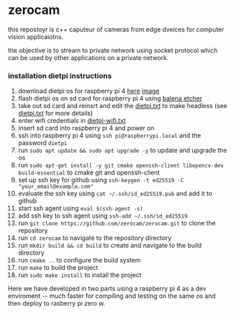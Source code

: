 # zerocam

this repostoyr is c++ caputeur of cameras from edge dveices for computer vision applicaiotns.

the objective is to stream to private network using socket protocol which can be used by other applications on a private network.


### installation dietpi instructions

1. download dietpi os for raspberry pi 4 [here](https://dietpi.com/#downloadinfo) [image](https://dietpi.com/downloads/images/DietPi_RPi-ARMv8-Bookworm.img.xz)
2. flash dietpi os on sd card for raspberry pi 4 using [balena etcher](https://www.balena.io/etcher/)
3. take out sd card and reinsrt and edit the [dietpi.txt](dietpi.txt) to make headless (see [dietpi.txt](dietpi.txt) for more details)
4. enter wifi credentials in [dietpi-wifi.txt](dietpi-wifi.txt)
5. insert sd card into raspberry pi 4 and power on
6. ssh into raspberry pi 4 using `ssh pi@raspberrypi.local` and the password `dietpi`
7. run `sudo apt update && sudo apt upgrade -y` to update and upgrade the os
9. run `sudo apt-get install -y git cmake openssh-client libopencv-dev build-essential` to cmake git and openssh-client
10. set up ssh key for github using `ssh-keygen -t ed25519 -C "your_email@example.com"`
11. evaluate the ssh key using `cat ~/.ssh/id_ed25519.pub` and add it to github
12. start ssh agent using `eval $(ssh-agent -s)`
13. add ssh key to ssh agent using `ssh-add ~/.ssh/id_ed25519`
14. run `git clone https://github.com/zerocam/zerocam.git` to clone the repository
11. run `cd zerocam` to navigate to the repository directory
12. run `mkdir build && cd build` to create and navigate to the build directory
13. run `cmake ..` to configure the build system
14. run `make` to build the project
11. run `sudo make install` to install the project


Here we have developed in two parts using a raspberry pi 4 as a dev enviroment -- much faster for compiling and testing on the same os and then deploy to rasberry pi zero w.
